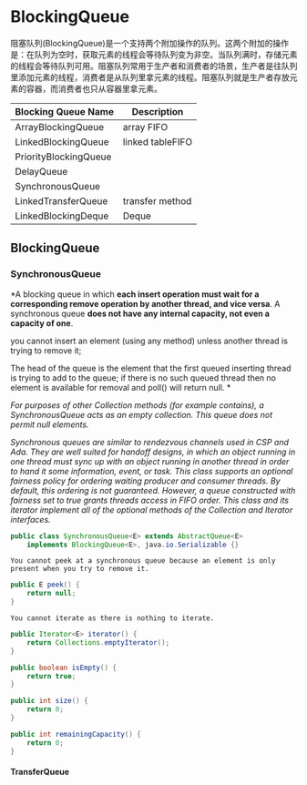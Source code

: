 # BlockingQueue



阻塞队列(BlockingQueue)是一个支持两个附加操作的队列。这两个附加的操作是：在队列为空时，获取元素的线程会等待队列变为非空。当队列满时，存储元素的线程会等待队列可用。阻塞队列常用于生产者和消费者的场景，生产者是往队列里添加元素的线程，消费者是从队列里拿元素的线程。阻塞队列就是生产者存放元素的容器，而消费者也只从容器里拿元素。

| Blocking Queue Name   | Description      |
| --------------------- | ---------------- |
| ArrayBlockingQueue    | array FIFO       |
| LinkedBlockingQueue   | linked tableFIFO |
| PriorityBlockingQueue |                  |
| DelayQueue            |                  |
| SynchronousQueue      |                  |
| LinkedTransferQueue   | transfer method  |
| LinkedBlockingDeque   | Deque            |



## BlockingQueue



### SynchronousQueue

*A blocking queue in which **each insert operation must wait for a corresponding remove operation by another thread, and vice versa**. A synchronous queue **does not have any internal capacity, not even a capacity of one**. 

you cannot insert an element (using any method) unless another thread is trying to remove it; 

The head of the queue is the element that the first queued inserting thread is trying to add to the queue; if there is no such queued thread then no element is available for removal and poll() will return null. *

*For purposes of other Collection methods (for example contains), a SynchronousQueue acts as an empty collection. This queue does not permit null elements.*

*Synchronous queues are similar to rendezvous channels used in CSP and Ada. They are well suited for handoff designs, in which an object running in one thread must sync up with an object running in another thread in order to hand it some information, event, or task.*
*This class supports an optional fairness policy for ordering waiting producer and consumer threads. By default, this ordering is not guaranteed. However, a queue constructed with fairness set to true grants threads access in FIFO order.*
*This class and its iterator implement all of the optional methods of the Collection and Iterator interfaces.*

```java
public class SynchronousQueue<E> extends AbstractQueue<E>
    implements BlockingQueue<E>, java.io.Serializable {}
```



`You cannot peek at a synchronous queue because an element is only present when you try to remove it.`

```java
public E peek() {
    return null;
}
```
`You cannot iterate as there is nothing to iterate.`

```java
public Iterator<E> iterator() {
    return Collections.emptyIterator();
}

public boolean isEmpty() {
    return true;
}

public int size() {
    return 0;
}

public int remainingCapacity() {
    return 0;
}
```



#### TransferQueue